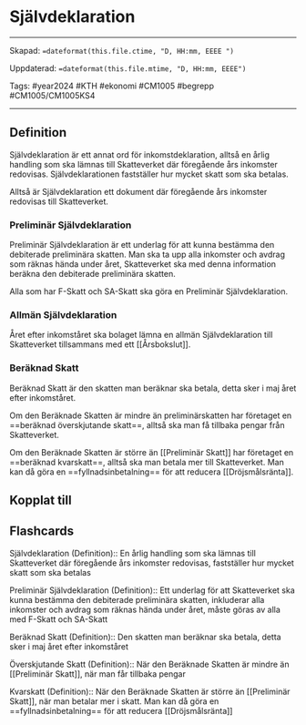 # Självdeklaration

---

Skapad: `=dateformat(this.file.ctime, "D, HH:mm, EEEE ")`

Uppdaterad: `=dateformat(this.file.mtime, "D, HH:mm, EEEE")`

Tags: #year2024 #KTH #ekonomi #CM1005 #begrepp #CM1005/CM1005KS4

---

## Definition

Självdeklaration är ett annat ord för inkomstdeklaration, alltså en årlig handling som ska lämnas till Skatteverket där föregående års inkomster redovisas. Självdeklarationen fastställer hur mycket skatt som ska betalas.

Alltså är Självdeklaration ett dokument där föregående års inkomster redovisas till Skatteverket.

### Preliminär Självdeklaration

Preliminär Självdeklaration är ett underlag för att kunna bestämma den debiterade preliminära skatten. Man ska ta upp alla inkomster och avdrag som räknas hända under året, Skatteverket ska med denna information beräkna den debiterade preliminära skatten.

Alla som har F-Skatt och SA-Skatt ska göra en Preliminär Självdeklaration.

### Allmän Självdeklaration

Året efter inkomståret ska bolaget lämna en allmän Självdeklaration till Skatteverket tillsammans med ett [[Årsbokslut]].

### Beräknad Skatt

Beräknad Skatt är den skatten man beräknar ska betala, detta sker i maj året efter inkomståret.

Om den Beräknade Skatten är mindre än preliminärskatten har företaget en ==beräknad överskjutande skatt==, alltså ska man få tillbaka pengar från Skatteverket.

Om den Beräknade Skatten är större än [[Preliminär Skatt]] har företaget en ==beräknad kvarskatt==, alltså ska man betala mer till Skatteverket. Man kan då göra en ==fyllnadsinbetalning== för att reducera [[Dröjsmålsränta]].

## Kopplat till

## Flashcards

Självdeklaration (Definition):: En årlig handling som ska lämnas till Skatteverket där föregående års inkomster redovisas, fastställer hur mycket skatt som ska betalas
<!--SR:!2024-03-11,7,252!2024-03-13,9,272-->

Preliminär Självdeklaration (Definition):: Ett underlag för att Skatteverket ska kunna bestämma den debiterade preliminära skatten, inkluderar alla inkomster och avdrag som räknas hända under året, måste göras av alla med F-Skatt och SA-Skatt
<!--SR:!2024-03-13,6,230!2024-03-11,8,268-->

Beräknad Skatt (Definition):: Den skatten man beräknar ska betala, detta sker i maj året efter inkomståret
<!--SR:!2024-03-11,7,252!2024-03-20,15,292-->

Överskjutande Skatt (Definition):: När den Beräknade Skatten är mindre än [[Preliminär Skatt]], när man får tillbaka pengar
<!--SR:!2024-03-28,20,268!2024-03-14,11,288-->

Kvarskatt (Definition):: När den Beräknade Skatten är större än [[Preliminär Skatt]], när man betalar mer i skatt. Man kan då göra en ==fyllnadsinbetalning== för att reducera [[Dröjsmålsränta]]
<!--SR:!2024-03-20,13,268!2024-03-19,15,291-->
